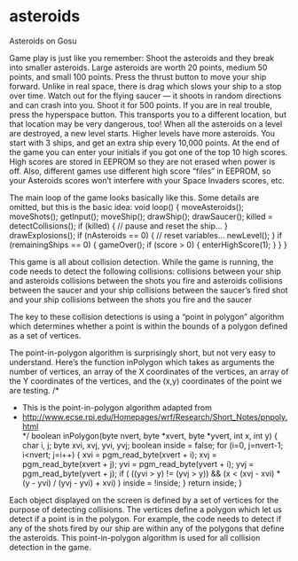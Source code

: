 # asteroids
Asteroids on Gosu

Game play is just like you remember:
Shoot the asteroids and they break into smaller asteroids. Large asteroids are worth 20 points, medium 50 points, and small 100 points.
Press the thrust button to move your ship forward. Unlike in real space, there is drag which slows your ship to a stop over time.
Watch out for the flying saucer — it shoots in random directions and can crash into you. Shoot it for 500 points.
If you are in real trouble, press the hyperspace button. This transports you to a different location, but that location may be very dangerous, too!
When all the asteroids on a level are destroyed, a new level starts. Higher levels have more asteroids.
You start with 3 ships, and get an extra ship every 10,000 points.
At the end of the game you can enter your initials if you got one of the top 10 high scores. High scores are stored in EEPROM so they are not erased when power is off. Also, different games use different high score “files” in EEPROM, so your Asteroids scores won’t interfere with your Space Invaders scores, etc.

The main loop of the game looks basically like this. Some details are omitted, but this is the basic idea:
void loop() {
  moveAsteroids();
  moveShots();
  getInput();
  moveShip();
  drawShip();
  drawSaucer();
  killed = detectCollisions();
  if (killed) {
    // pause and reset the ship...
  }
  drawExplosions();
  if (nAsteroids == 0) {
    // reset variables...
    newLevel();
  }
  if (remainingShips == 0) {
    gameOver();
    if (score > 0) {
      enterHighScore(1);
    }
  }
}

This game is all about collision detection. While the game is running, the code needs to detect the following collisions:
collisions between your ship and asteroids
collisions between the shots you fire and asteroids
collisions between the saucer and your ship
collisions between the saucer’s fired shot and your ship
collisions between the shots you fire and the saucer

The key to these collision detections is using a “point in polygon” algorithm which determines whether a point is within the bounds of a polygon defined as a set of vertices.

The point-in-polygon algorithm is surprisingly short, but not very easy to understand. Here’s the function inPolygon which takes as arguments the number of vertices, an array of the X coordinates of the vertices, an array of the Y coordinates of the vertices, and the (x,y) coordinates of the point we are testing.
/*                                                                                                 
 * This is the point-in-polygon algorithm adapted from                                             
 * http://www.ecse.rpi.edu/Homepages/wrf/Research/Short_Notes/pnpoly.html                          
 */
boolean inPolygon(byte nvert, byte *xvert, byte *yvert, int x, int y) {
  char i, j;
  byte xvi, xvj, yvi, yvj;
  boolean inside = false;
  for (i=0, j=nvert-1; i<nvert; j=i++) {
    xvi = pgm_read_byte(xvert + i);
    xvj = pgm_read_byte(xvert + j);
    yvi = pgm_read_byte(yvert + i);
    yvj = pgm_read_byte(yvert + j);
    if ( ((yvi > y) != (yvj > y)) &&
         (x < (xvj - xvi) * (y - yvi) / (yvj - yvi) + xvi) )
       inside = !inside;
  }
  return inside;
}

Each object displayed on the screen is defined by a set of vertices for the purpose of detecting collisions. The vertices define a polygon which let us detect if a point is in the polygon. For example, the code needs to detect if any of the shots fired by our ship are within any of the polygons that define the asteroids. This point-in-polygon algorithm is used for all collision detection in the game.
